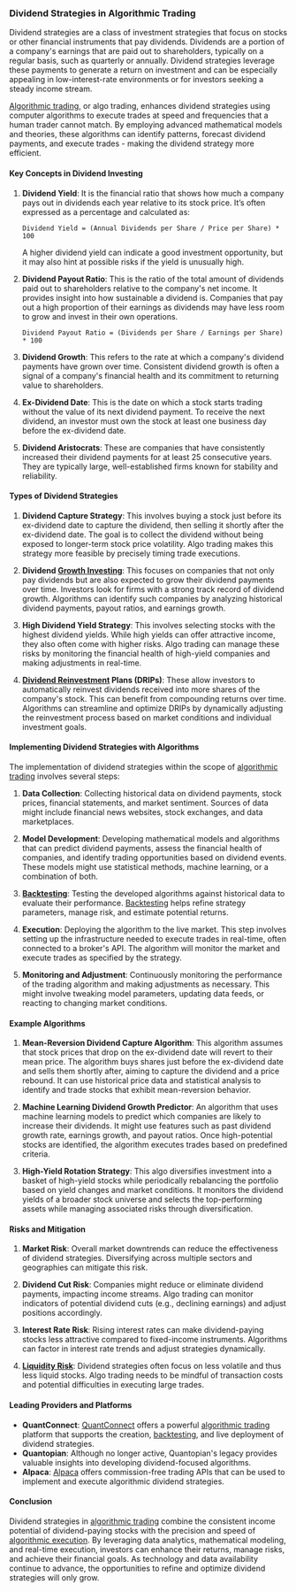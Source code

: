 ### Dividend Strategies in Algorithmic Trading

Dividend strategies are a class of investment strategies that focus on stocks or other financial instruments that pay dividends. Dividends are a portion of a company's earnings that are paid out to shareholders, typically on a regular basis, such as quarterly or annually. Dividend strategies leverage these payments to generate a return on investment and can be especially appealing in low-interest-rate environments or for investors seeking a steady income stream.

[Algorithmic trading](../a/algorithmic_trading.md), or algo trading, enhances dividend strategies using computer algorithms to execute trades at speed and frequencies that a human trader cannot match. By employing advanced mathematical models and theories, these algorithms can identify patterns, forecast dividend payments, and execute trades - making the dividend strategy more efficient.

#### Key Concepts in Dividend Investing

1. **Dividend Yield**: It is the financial ratio that shows how much a company pays out in dividends each year relative to its stock price. It’s often expressed as a percentage and calculated as:
    ```
    Dividend Yield = (Annual Dividends per Share / Price per Share) * 100
    ```
    A higher dividend yield can indicate a good investment opportunity, but it may also hint at possible risks if the yield is unusually high.

2. **Dividend Payout Ratio**: This is the ratio of the total amount of dividends paid out to shareholders relative to the company's net income. It provides insight into how sustainable a dividend is. Companies that pay out a high proportion of their earnings as dividends may have less room to grow and invest in their own operations.
    ```
    Dividend Payout Ratio = (Dividends per Share / Earnings per Share) * 100
    ```

3. **Dividend Growth**: This refers to the rate at which a company's dividend payments have grown over time. Consistent dividend growth is often a signal of a company's financial health and its commitment to returning value to shareholders.

4. **Ex-Dividend Date**: This is the date on which a stock starts trading without the value of its next dividend payment. To receive the next dividend, an investor must own the stock at least one business day before the ex-dividend date.

5. **Dividend Aristocrats**: These are companies that have consistently increased their dividend payments for at least 25 consecutive years. They are typically large, well-established firms known for stability and reliability.

#### Types of Dividend Strategies

1. **Dividend Capture Strategy**: 
    This involves buying a stock just before its ex-dividend date to capture the dividend, then selling it shortly after the ex-dividend date. The goal is to collect the dividend without being exposed to longer-term stock price volatility. Algo trading makes this strategy more feasible by precisely timing trade executions.

2. **Dividend [Growth Investing](../g/growth_investing.md)**:
    This focuses on companies that not only pay dividends but are also expected to grow their dividend payments over time. Investors look for firms with a strong track record of dividend growth. Algorithms can identify such companies by analyzing historical dividend payments, payout ratios, and earnings growth.

3. **High Dividend Yield Strategy**:
    This involves selecting stocks with the highest dividend yields. While high yields can offer attractive income, they also often come with higher risks. Algo trading can manage these risks by monitoring the financial health of high-yield companies and making adjustments in real-time.

4. **[Dividend Reinvestment](../d/dividend_reinvestment.md) Plans (DRIPs)**:
    These allow investors to automatically reinvest dividends received into more shares of the company's stock. This can benefit from compounding returns over time. Algorithms can streamline and optimize DRIPs by dynamically adjusting the reinvestment process based on market conditions and individual investment goals.

#### Implementing Dividend Strategies with Algorithms

The implementation of dividend strategies within the scope of [algorithmic trading](../a/algorithmic_trading.md) involves several steps:

1. **Data Collection**:
    Collecting historical data on dividend payments, stock prices, financial statements, and market sentiment. Sources of data might include financial news websites, stock exchanges, and data marketplaces.

2. **Model Development**:
    Developing mathematical models and algorithms that can predict dividend payments, assess the financial health of companies, and identify trading opportunities based on dividend events. These models might use statistical methods, machine learning, or a combination of both.

3. **[Backtesting](../b/backtesting.md)**:
    Testing the developed algorithms against historical data to evaluate their performance. [Backtesting](../b/backtesting.md) helps refine strategy parameters, manage risk, and estimate potential returns.

4. **Execution**:
    Deploying the algorithm to the live market. This step involves setting up the infrastructure needed to execute trades in real-time, often connected to a broker's API. The algorithm will monitor the market and execute trades as specified by the strategy.

5. **Monitoring and Adjustment**:
    Continuously monitoring the performance of the trading algorithm and making adjustments as necessary. This might involve tweaking model parameters, updating data feeds, or reacting to changing market conditions.

#### Example Algorithms

1. **Mean-Reversion Dividend Capture Algorithm**:
    This algorithm assumes that stock prices that drop on the ex-dividend date will revert to their mean price. The algorithm buys shares just before the ex-dividend date and sells them shortly after, aiming to capture the dividend and a price rebound. It can use historical price data and statistical analysis to identify and trade stocks that exhibit mean-reversion behavior.

2. **Machine Learning Dividend Growth Predictor**:
    An algorithm that uses machine learning models to predict which companies are likely to increase their dividends. It might use features such as past dividend growth rate, earnings growth, and payout ratios. Once high-potential stocks are identified, the algorithm executes trades based on predefined criteria.

3. **High-Yield Rotation Strategy**:
    This algo diversifies investment into a basket of high-yield stocks while periodically rebalancing the portfolio based on yield changes and market conditions. It monitors the dividend yields of a broader stock universe and selects the top-performing assets while managing associated risks through diversification.

#### Risks and Mitigation

1. **Market Risk**: 
    Overall market downtrends can reduce the effectiveness of dividend strategies. Diversifying across multiple sectors and geographies can mitigate this risk.

2. **Dividend Cut Risk**:
    Companies might reduce or eliminate dividend payments, impacting income streams. Algo trading can monitor indicators of potential dividend cuts (e.g., declining earnings) and adjust positions accordingly.

3. **Interest Rate Risk**:
    Rising interest rates can make dividend-paying stocks less attractive compared to fixed-income instruments. Algorithms can factor in interest rate trends and adjust strategies dynamically.

4. **[Liquidity Risk](../l/liquidity_risk.md)**:
    Dividend strategies often focus on less volatile and thus less liquid stocks. Algo trading needs to be mindful of transaction costs and potential difficulties in executing large trades.

#### Leading Providers and Platforms

- **QuantConnect**: [QuantConnect](https://www.quantconnect.com) offers a powerful [algorithmic trading](../a/algorithmic_trading.md) platform that supports the creation, [backtesting](../b/backtesting.md), and live deployment of dividend strategies.
- **Quantopian**: Although no longer active, Quantopian's legacy provides valuable insights into developing dividend-focused algorithms.
- **Alpaca**: [Alpaca](https://alpaca.markets) offers commission-free trading APIs that can be used to implement and execute algorithmic dividend strategies.

#### Conclusion

Dividend strategies in [algorithmic trading](../a/algorithmic_trading.md) combine the consistent income potential of dividend-paying stocks with the precision and speed of [algorithmic execution](../a/algorithmic_execution.md). By leveraging data analytics, mathematical modeling, and real-time execution, investors can enhance their returns, manage risks, and achieve their financial goals. As technology and data availability continue to advance, the opportunities to refine and optimize dividend strategies will only grow.
